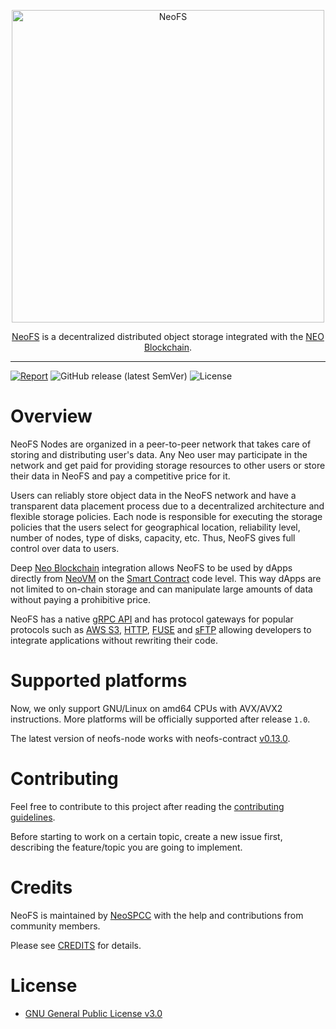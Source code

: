 <p align="center">
<img src="./.github/logo.svg" width="500px" alt="NeoFS">
</p>
<p align="center">
  <a href="https://fs.neo.org">NeoFS</a> is a decentralized distributed object storage integrated with the <a href="https://neo.org">NEO Blockchain</a>.
</p>

---
[![Report](https://goreportcard.com/badge/github.com/nspcc-dev/neofs-node)](https://goreportcard.com/report/github.com/nspcc-dev/neofs-node)
![GitHub release (latest SemVer)](https://img.shields.io/github/v/release/nspcc-dev/neofs-node?sort=semver)
![License](https://img.shields.io/github/license/nspcc-dev/neofs-node.svg?style=popout)

# Overview

NeoFS Nodes are organized in a peer-to-peer network that takes care of storing
and distributing user's data. Any Neo user may participate in the network and
get paid for providing storage resources to other users or store their data in
NeoFS and pay a competitive price for it.

Users can reliably store object data in the NeoFS network and have a transparent
data placement process due to a decentralized architecture and flexible storage
policies. Each node is responsible for executing the storage policies that the
users select for geographical location, reliability level, number of nodes, type
of disks, capacity, etc. Thus, NeoFS gives full control over data to users.

Deep [Neo Blockchain](https://neo.org) integration allows NeoFS to be used by
dApps directly from
[NeoVM](https://docs.neo.org/docs/en-us/basic/technology/neovm.html) on the
[Smart Contract](https://docs.neo.org/docs/en-us/intro/glossary.html)
code level. This way dApps are not limited to on-chain storage and can
manipulate large amounts of data without paying a prohibitive price.

NeoFS has a native [gRPC API](https://github.com/nspcc-dev/neofs-api) and has
protocol gateways for popular protocols such as [AWS
S3](https://github.com/nspcc-dev/neofs-s3-gw),
[HTTP](https://github.com/nspcc-dev/neofs-http-gw),
[FUSE](https://wikipedia.org/wiki/Filesystem_in_Userspace) and
[sFTP](https://en.wikipedia.org/wiki/SSH_File_Transfer_Protocol) allowing
developers to integrate applications without rewriting their code.

# Supported platforms

Now, we only support GNU/Linux on amd64 CPUs with AVX/AVX2 instructions. More
platforms will be officially supported after release `1.0`.

The latest version of neofs-node works with neofs-contract 
[v0.13.0](https://github.com/nspcc-dev/neofs-contract/releases/tag/v0.13.0).

# Contributing

Feel free to contribute to this project after reading the [contributing
guidelines](CONTRIBUTING.md).

Before starting to work on a certain topic, create a new issue first, describing
the feature/topic you are going to implement.

# Credits

NeoFS is maintained by [NeoSPCC](https://nspcc.ru) with the help and
contributions from community members.

Please see [CREDITS](CREDITS.md) for details.

# License

- [GNU General Public License v3.0](LICENSE)
